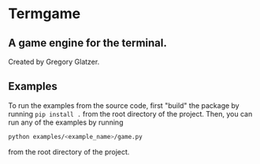 # Termgame

## A game engine for the terminal.

Created by Gregory Glatzer.

## Examples

To run the examples from the source code, first "build" the package by running `pip install .` from the root directory of the project. Then, you can run any of the examples by running

```bash
python examples/<example_name>/game.py
```

from the root directory of the project.
